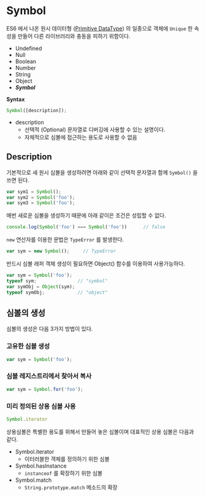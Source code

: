 # Symbol

ES6 에서 나온 원시 데이터형 ([Primitive DataType](https://developer.mozilla.org/en-US/docs/Glossary/Primitive)) 의 일종으로 객체에 `Unique` 한 속성을 만들어 다른 라이브러리와 충동을 피하기 위함이다.

* Undefined
* Null
* Boolean
* Number
* String
* Object
* _**Symbol**_

**Syntax**

```javascript
Symbol([description]);
```

* description
  * 선택적 (Optional) 문자열로 디버깅에 사용할 수 있는 설명이다.
  * 자체적으로 심볼에 접근하는 용도로 사용할 수 없음 

## Description

기본적으로 새 원시 심볼을 생성하려면 아래와 같이 선택적 문자열과 함께 `Symbol()` 을 쓰면 된다.

```javascript
var sym1 = Symbol();
var sym2 = Symbol('foo');
var sym3 = Symbol('foo');
```

매번 새로운 심볼을 생성하기 때문에 아래 같이은 조건은 성립할 수 없다.

```javascript
console.log(Symbol('foo') === Symbol('foo'))      // false
```

`new` 연산자를 이용한 문법은 `TypeError` 를 발생한다.

```javascript
var sym = new Symbol();     // TypeError
```

반드시 심볼 래퍼 객체 생성이 필요하면 Object() 함수를 이용하여 사용가능하다.

```javascript
var sym = Symbol('foo');
typeof sym;               // "symbol"
var symObj = Object(sym);
typeof symObj;            // "object"
```

## 심볼의 생성

심볼의 생성은 다음 3가지 방법이 있다.

### 고유한 심볼 생성

```javascript
var sym = Symbol('foo');
```

### 심볼 레지스트리에서 찾아서 복사

```javascript
var sym = Symbol.for('foo');
```

### 미리 정의된 상용 심볼 사용

```javascript
Symbol.iterator
```

상용심볼은 특별한 용도를 위해서 만들어 놓은 심볼이며 대표적인 상용 심볼은 다음과 같다.

* Symbol.iterator
  * 이터러블한 객체를 정의하기 위한 심볼
* Symbol.hasInstance
  * `instanceof` 를 확장하기 위한 심볼
* Symbol.match
  * `String.prototype.match` 메소드의 확장